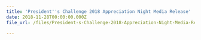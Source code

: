 ```yaml
---
title: 'President''s Challenge 2018 Appreciation Night Media Release'
date: 2018-11-28T00:00:00.000Z
file_url: /files/President-s-Challenge-2018-Appreciation-Night-Media-Release-2018-11-28.pdf

---
```



